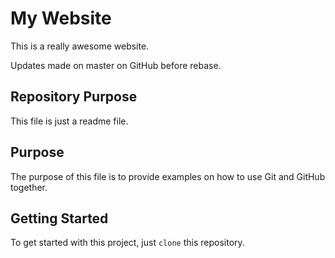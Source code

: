 # My Website

This is a really awesome website.

Updates made on master on GitHub before rebase.

## Repository Purpose

This file is just a readme file.

## Purpose

The purpose of this file is to provide examples
on how to use Git and GitHub together.

## Getting Started

To get started with this project, just `clone` this repository.
